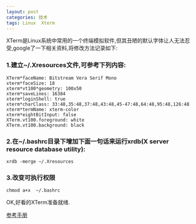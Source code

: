 ```yaml
---
layout: post
categories: 技术
tags: Linux  Xterm 
---
```


XTerm是Linux系统中常用的一个终端模拟软件,但其丑陋的默认字体让人无法忍受,google了一下相关资料,将修改方法记录如下:

### 1.建立~/.Xresources文件,可参考下列内容:

	XTerm*faceName: Bitstream Vera Serif Mono
	xterm*faceSize: 18
	xterm*vt100*geometry: 100x50
	xterm*saveLines: 16384
	xterm*loginShell: true
	xterm*charClass: 33:48,35:48,37:48,43:48,45-47:48,64:48,95:48,126:48
	xterm*termName: xterm-color
	xterm*eightBitInput: false
	XTerm.vt100.foreground: white
	XTerm.vt100.background: black




### 2.在~/.bashrc目录下增加下面一句话来运行xrdb(X server resource database utility):
	
	
	xrdb -merge ~/.Xresources

###  3.改变可执行权限

	chmod a+x  ~/.bashrc

OK,好看的XTerm准备就绪.


[参考手册]("https://wiki.archlinux.org/index.php/Xterm")
